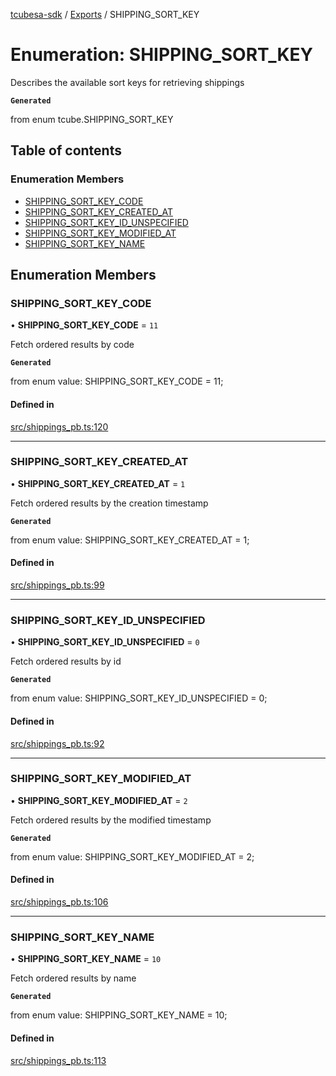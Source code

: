 [tcubesa-sdk](../README.md) / [Exports](../modules.md) / SHIPPING\_SORT\_KEY

# Enumeration: SHIPPING\_SORT\_KEY

Describes the available sort keys for retrieving shippings

**`Generated`**

from enum tcube.SHIPPING_SORT_KEY

## Table of contents

### Enumeration Members

- [SHIPPING\_SORT\_KEY\_CODE](SHIPPING_SORT_KEY.md#shipping_sort_key_code)
- [SHIPPING\_SORT\_KEY\_CREATED\_AT](SHIPPING_SORT_KEY.md#shipping_sort_key_created_at)
- [SHIPPING\_SORT\_KEY\_ID\_UNSPECIFIED](SHIPPING_SORT_KEY.md#shipping_sort_key_id_unspecified)
- [SHIPPING\_SORT\_KEY\_MODIFIED\_AT](SHIPPING_SORT_KEY.md#shipping_sort_key_modified_at)
- [SHIPPING\_SORT\_KEY\_NAME](SHIPPING_SORT_KEY.md#shipping_sort_key_name)

## Enumeration Members

### SHIPPING\_SORT\_KEY\_CODE

• **SHIPPING\_SORT\_KEY\_CODE** = ``11``

Fetch ordered results by code

**`Generated`**

from enum value: SHIPPING_SORT_KEY_CODE = 11;

#### Defined in

[src/shippings_pb.ts:120](https://github.com/TCUBEAI-TECHNOLOGIES-PRIVATE-LIMITED/ts-sdk/blob/d89536e/src/shippings_pb.ts#L120)

___

### SHIPPING\_SORT\_KEY\_CREATED\_AT

• **SHIPPING\_SORT\_KEY\_CREATED\_AT** = ``1``

Fetch ordered results by the creation timestamp

**`Generated`**

from enum value: SHIPPING_SORT_KEY_CREATED_AT = 1;

#### Defined in

[src/shippings_pb.ts:99](https://github.com/TCUBEAI-TECHNOLOGIES-PRIVATE-LIMITED/ts-sdk/blob/d89536e/src/shippings_pb.ts#L99)

___

### SHIPPING\_SORT\_KEY\_ID\_UNSPECIFIED

• **SHIPPING\_SORT\_KEY\_ID\_UNSPECIFIED** = ``0``

Fetch ordered results by id

**`Generated`**

from enum value: SHIPPING_SORT_KEY_ID_UNSPECIFIED = 0;

#### Defined in

[src/shippings_pb.ts:92](https://github.com/TCUBEAI-TECHNOLOGIES-PRIVATE-LIMITED/ts-sdk/blob/d89536e/src/shippings_pb.ts#L92)

___

### SHIPPING\_SORT\_KEY\_MODIFIED\_AT

• **SHIPPING\_SORT\_KEY\_MODIFIED\_AT** = ``2``

Fetch ordered results by the modified timestamp

**`Generated`**

from enum value: SHIPPING_SORT_KEY_MODIFIED_AT = 2;

#### Defined in

[src/shippings_pb.ts:106](https://github.com/TCUBEAI-TECHNOLOGIES-PRIVATE-LIMITED/ts-sdk/blob/d89536e/src/shippings_pb.ts#L106)

___

### SHIPPING\_SORT\_KEY\_NAME

• **SHIPPING\_SORT\_KEY\_NAME** = ``10``

Fetch ordered results by name

**`Generated`**

from enum value: SHIPPING_SORT_KEY_NAME = 10;

#### Defined in

[src/shippings_pb.ts:113](https://github.com/TCUBEAI-TECHNOLOGIES-PRIVATE-LIMITED/ts-sdk/blob/d89536e/src/shippings_pb.ts#L113)
